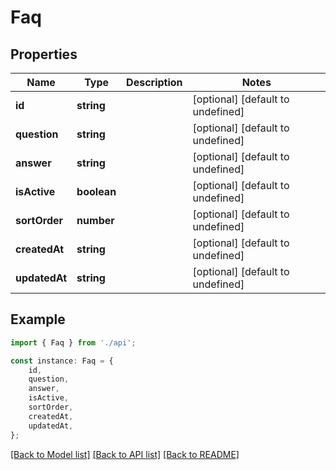 # Faq


## Properties

Name | Type | Description | Notes
------------ | ------------- | ------------- | -------------
**id** | **string** |  | [optional] [default to undefined]
**question** | **string** |  | [optional] [default to undefined]
**answer** | **string** |  | [optional] [default to undefined]
**isActive** | **boolean** |  | [optional] [default to undefined]
**sortOrder** | **number** |  | [optional] [default to undefined]
**createdAt** | **string** |  | [optional] [default to undefined]
**updatedAt** | **string** |  | [optional] [default to undefined]

## Example

```typescript
import { Faq } from './api';

const instance: Faq = {
    id,
    question,
    answer,
    isActive,
    sortOrder,
    createdAt,
    updatedAt,
};
```

[[Back to Model list]](../README.md#documentation-for-models) [[Back to API list]](../README.md#documentation-for-api-endpoints) [[Back to README]](../README.md)

